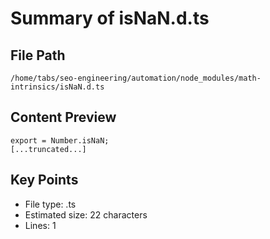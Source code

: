 # Summary of isNaN.d.ts
  
## File Path
`/home/tabs/seo-engineering/automation/node_modules/math-intrinsics/isNaN.d.ts`

## Content Preview
```
export = Number.isNaN;
[...truncated...]
```

## Key Points
- File type: .ts
- Estimated size: 22 characters
- Lines: 1

